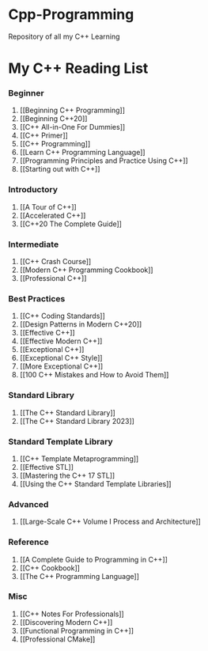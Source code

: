 # Cpp-Programming
Repository of all my C++ Learning

# My C++ Reading List

### Beginner

1. [[Beginning C++ Programming]]
2. [[Beginning C++20]]
3. [[C++ All-in-One For Dummies]]
4. [[C++ Primer]]
5. [[C++ Programming]]
6. [[Learn C++ Programming Language]]
7. [[Programming Principles and Practice Using C++]]
8. [[Starting out with C++]]

### Introductory

1. [[A Tour of C++]]
2. [[Accelerated C++]]
3. [[C++20 The Complete Guide]]

### Intermediate

1. [[C++ Crash Course]]
2. [[Modern C++ Programming Cookbook]]
3. [[Professional C++]]

### Best Practices

1. [[C++ Coding Standards]]
2. [[Design Patterns in Modern C++20]]
3. [[Effective C++]]
4. [[Effective Modern C++]]
5. [[Exceptional C++]]
6. [[Exceptional C++ Style]]
7. [[More Exceptional C++]]
8. [[100 C++ Mistakes and How to Avoid Them]]

### Standard Library

1. [[The C++ Standard Library]]
2. [[The C++ Standard Library 2023]]

### Standard Template Library

1. [[C++ Template Metaprogramming]]
2. [[Effective STL]]
3. [[Mastering the C++ 17 STL]]
4. [[Using the C++ Standard Template Libraries]]

### Advanced

1. [[Large-Scale C++ Volume I Process and Architecture]]

### Reference

1. [[A Complete Guide to Programming in C++]]
2. [[C++ Cookbook]]
3. [[The C++ Programming Language]]

### Misc

1. [[C++ Notes For Professionals]]
2. [[Discovering Modern C++]]
3. [[Functional Programming in C++]]
4. [[Professional CMake]]
